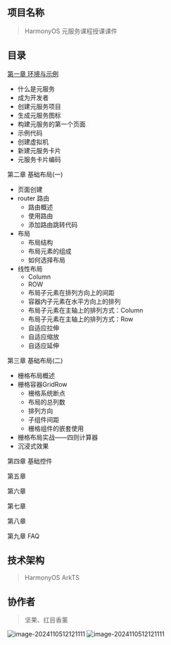 ## 项目名称

> HarmonyOS 元服务课程授课课件

## 目录

[第一章  环境与示例](https://atomgit.com/nutpi/hongmuxiangxun_nut_yuanfuwu/blob/master/chapter01/第一章环境与示例.md)

- 什么是元服务
- 成为开发者
- 创建元服务项目
- 生成元服务图标
- 构建元服务的第一个页面
- 示例代码
- 创建虚拟机 
- 新建元服务卡片
- 元服务卡片编码

第二章 基础布局(一)

- 页面创建
- router 路由
  - 路由概述
  - 使用路由
  - 添加路由跳转代码
- 布局
  - 布局结构
  - 布局元素的组成
  - 如何选择布局
- 线性布局
  - Column
  - ROW
  - 布局子元素在排列方向上的间距
  - 容器内子元素在水平方向上的排列
  - 布局子元素在主轴上的排列方式：Column
  - 布局子元素在主轴上的排列方式：Row
  - 自适应拉伸
  - 自适应缩放
  - 自适应延伸

第三章 基础布局(二)

- 栅格布局概述
- 栅格容器GridRow
  - 栅格系统断点
  - 布局的总列数
  - 排列方向
  - 子组件间距
  - 栅格组件的嵌套使用
- 栅格布局实战——四则计算器
- 沉浸式效果

第四章 基础控件

第五章 

第六章 

第七章 

第八章 

第九章 FAQ

## 技术架构

> HarmonyOS ArkTS


## 协作者

> 坚果、红目香薰

![image-2024110512121111](logo/logo.png)
![image-2024110512121111](logo/random_2_1024x1024.png)